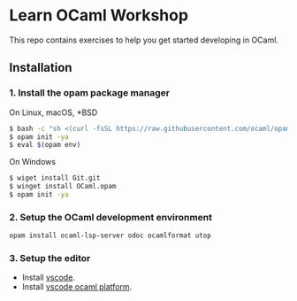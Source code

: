 # Learn OCaml Workshop

This repo contains exercises to help you get started developing in OCaml.

## Installation

### 1. Install the opam package manager

On Linux, macOS, *BSD

```bash
$ bash -c "sh <(curl -fsSL https://raw.githubusercontent.com/ocaml/opam/master/shell/install.sh)"
$ opam init -ya
$ eval $(opam env)
```
On Windows

```bash
$ wiget install Git.git
$ winget install OCaml.opam
$ opam init -ya
```

### 2. Setup the OCaml development environment

```bash
opam install ocaml-lsp-server odoc ocamlformat utop
```

### 3. Setup the editor

* Install [vscode](https://code.visualstudio.com/).
* Install [vscode ocaml platform](https://marketplace.visualstudio.com/items?itemName=ocamllabs.ocaml-platform).
